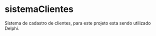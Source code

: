 # sistemaClientes
Sistema de cadastro de clientes, para este projeto esta sendo utilizado Delphi.  
